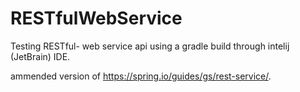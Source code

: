 # RESTfulWebService

Testing RESTful- web service api using a gradle build through intelij (JetBrain) IDE.

ammended version of https://spring.io/guides/gs/rest-service/.
